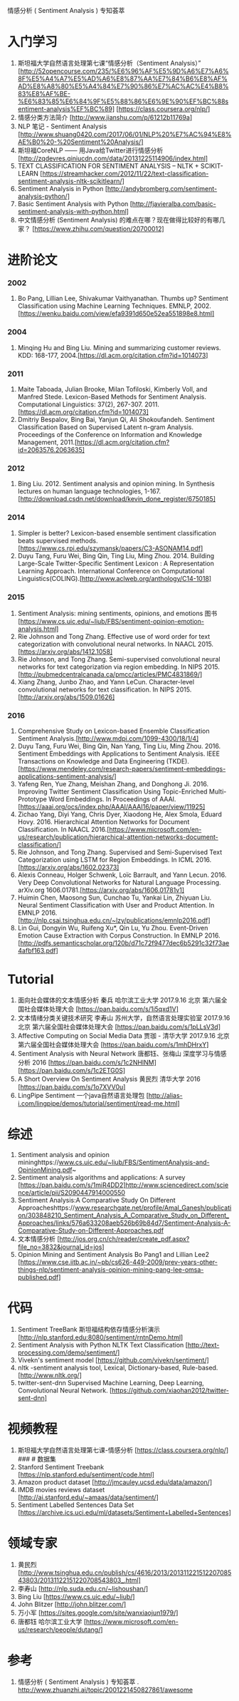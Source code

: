 情感分析 ( Sentiment Analysis ) 专知荟萃

# 入门学习
1. 斯坦福大学自然语言处理第七课“情感分析（Sentiment Analysis）” [http://52opencourse.com/235/%E6%96%AF%E5%9D%A6%E7%A6%8F%E5%A4%A7%E5%AD%A6%E8%87%AA%E7%84%B6%E8%AF%AD%E8%A8%80%E5%A4%84%E7%90%86%E7%AC%AC%E4%B8%83%E8%AF%BE-%E6%83%85%E6%84%9F%E5%88%86%E6%9E%90%EF%BC%88sentiment-analysis%EF%BC%89] [https://class.coursera.org/nlp/]
1. 情感分类方法简介 [http://www.jianshu.com/p/61212b11769a]
1. NLP 笔记 - Sentiment Analysis [http://www.shuang0420.com/2017/06/01/NLP%20%E7%AC%94%E8%AE%B0%20-%20Sentiment%20Analysis/]
1. 斯坦福CoreNLP —— 用Java给Twitter进行情感分析 [http://zqdevres.qiniucdn.com/data/20131225114906/index.html]
1. TEXT CLASSIFICATION FOR SENTIMENT ANALYSIS – NLTK + SCIKIT-LEARN [https://streamhacker.com/2012/11/22/text-classification-sentiment-analysis-nltk-scikitlearn/]
1. Sentiment Analysis in Python [http://andybromberg.com/sentiment-analysis-python/]
1. Basic Sentiment Analysis with Python [http://fjavieralba.com/basic-sentiment-analysis-with-python.html]
1. 中文情感分析 (Sentiment Analysis) 的难点在哪？现在做得比较好的有哪几家？ [https://www.zhihu.com/question/20700012]

# 进阶论文
### 2002
1. Bo Pang, Lillian Lee, Shivakumar Vaithyanathan. Thumbs up? Sentiment Classification using Machine Learning Techniques. EMNLP, 2002.[https://wenku.baidu.com/view/efa9391d650e52ea551898e8.html]
### 2004
1. Minqing Hu and Bing Liu. Mining and summarizing customer reviews. KDD: 168-177, 2004.[https://dl.acm.org/citation.cfm?id=1014073]
### 2011
1. Maite Taboada, Julian Brooke, Milan Tofiloski, Kimberly Voll, and Manfred Stede. Lexicon-Based Methods for Sentiment Analysis. Computational Linguistics: 37(2), 267-307. 2011.[https://dl.acm.org/citation.cfm?id=1014073]
1. Dmitriy Bespalov, Bing Bai, Yanjun Qi, Ali Shokoufandeh. Sentiment Classification Based on Supervised Latent n-gram Analysis. Proceedings of the Conference on Information and Knowledge Management, 2011.[https://dl.acm.org/citation.cfm?id=2063576.2063635]
### 2012
1. Bing Liu. 2012. Sentiment analysis and opinion mining. In Synthesis lectures on human language technologies, 1-167.[http://download.csdn.net/download/kevin_done_register/6750185]
### 2014
1. Simpler is better? Lexicon-based ensemble sentiment classification beats supervised methods.[https://www.cs.rpi.edu/szymansk/papers/C3-ASONAM14.pdf]
1. Duyu Tang, Furu Wei, Bing Qin, Ting Liu, Ming Zhou. 2014. Building Large-Scale Twitter-Specific Sentiment Lexicon : A Representation Learning Approach. International Conference on Computational Linguistics(COLING).[http://www.aclweb.org/anthology/C14-1018]
### 2015
1. Sentiment Analysis: mining sentiments, opinions, and emotions 图书[https://www.cs.uic.edu/~liub/FBS/sentiment-opinion-emotion-analysis.html]
1. Rie Johnson and Tong Zhang. Effective use of word order for text categorization with convolutional neural networks. In NAACL 2015.[https://arxiv.org/abs/1412.1058]
1. Rie Johnson, and Tong Zhang. Semi-supervised convolutional neural networks for text categorization via region embedding. In NIPS 2015.[http://pubmedcentralcanada.ca/pmcc/articles/PMC4831869/]
1. Xiang Zhang, Junbo Zhao, and Yann LeCun. Character-level convolutional networks for text classification. In NIPS 2015.[http://arxiv.org/abs/1509.01626]
### 2016
1. Comprehensive Study on Lexicon-based Ensemble Classification Sentiment Analysis.[http://www.mdpi.com/1099-4300/18/1/4]
1. Duyu Tang, Furu Wei, Bing Qin, Nan Yang, Ting Liu, Ming Zhou. 2016. Sentiment Embeddings with Applications to Sentiment Analysis. IEEE Transactions on Knowledge and Data Engineering (TKDE).[https://www.mendeley.com/research-papers/sentiment-embeddings-applications-sentiment-analysis/]
1. Yafeng Ren, Yue Zhang, Meishan Zhang, and Donghong Ji. 2016. Improving Twitter Sentiment Classification Using Topic-Enriched Multi-Prototype Word Embeddings. In Proceedings of AAAI.[https://aaai.org/ocs/index.php/AAAI/AAAI16/paper/view/11925]
1. Zichao Yang, Diyi Yang, Chris Dyer, Xiaodong He, Alex Smola, Eduard Hovy. 2016. Hierarchical Attention Networks for Document Classification. In NAACL 2016.[https://www.microsoft.com/en-us/research/publication/hierarchical-attention-networks-document-classification/]
1. Rie Johnson, and Tong Zhang. Supervised and Semi-Supervised Text Categorization using LSTM for Region Embeddings. In ICML 2016.[https://arxiv.org/abs/1602.02373]
1. Alexis Conneau, Holger Schwenk, Loïc Barrault, and Yann Lecun. 2016. Very Deep Convolutional Networks for Natural Language Processing. arXiv.org 1606.01781.[https://arxiv.org/abs/1606.01781v1]
1. Huimin Chen, Maosong Sun, Cunchao Tu, Yankai Lin, Zhiyuan Liu. Neural Sentiment Classification with User and Product Attention. In EMNLP 2016.[http://nlp.csai.tsinghua.edu.cn/~lzy/publications/emnlp2016.pdf]
1. Lin Gui, Dongyin Wu, Ruifeng Xu*, Qin Lu, Yu Zhou. Event-Driven Emotion Cause Extraction with Corpus Construction. In EMNLP 2016.[http://pdfs.semanticscholar.org/120b/d71c72f9477dec6b5291c32f73ae4afbf163.pdf]

# Tutorial
1. 面向社会媒体的文本情感分析 秦兵 哈尔滨工业大学 2017.9.16 北京 第六届全国社会媒体处理大会 [https://pan.baidu.com/s/1i5qxd1V]
1. 文本情绪分类关键技术研究 李寿山 苏州大学，自然语言处理实验室 2017.9.16 北京 第六届全国社会媒体处理大会 [https://pan.baidu.com/s/1pLLsV3d]
1. Affective Computing on Social Media Data 贾珈 - 清华大学 2017.9.16 北京 第六届全国社会媒体处理大会 [https://pan.baidu.com/s/1mhDHrxY]
1. Sentiment Analysis with Neural Network 唐都钰、张梅山  深度学习与情感分析 2016 [https://pan.baidu.com/s/1c2NHlNM] [https://pan.baidu.com/s/1c2ETG0S]
1. A Short Overview On Sentiment Analysis 黄民烈 清华大学 2016 [https://pan.baidu.com/s/1o7XVV0u]
1. LingPipe Sentiment 一个java自然语言处理包 [http://alias-i.com/lingpipe/demos/tutorial/sentiment/read-me.html]

# 综述
1. Sentiment analysis and opinion mininghttps://www.cs.uic.edu/~liub/FBS/SentimentAnalysis-and-OpinionMining.pdf~
1. Sentiment analysis algorithms and applications: A survey [https://pan.baidu.com/s/1miR4DD2]http://www.sciencedirect.com/science/article/pii/S2090447914000550
1. Sentiment Analysis:A Comparative Study On Different Approacheshttps://www.researchgate.net/profile/Amal_Ganesh/publication/303848210_Sentiment_Analysis_A_Comparative_Study_on_Different_Approaches/links/576a633208aeb526b69b84d7/Sentiment-Analysis-A-Comparative-Study-on-Different-Approaches.pdf
1. 文本情感分析 [http://jos.org.cn/ch/reader/create_pdf.aspx?file_no=3832&journal_id=jos]
1. Opinion Mining and Sentiment Analysis Bo Pang1 and Lillian Lee2 [https://www.cse.iitb.ac.in/~pb/cs626-449-2009/prev-years-other-things-nlp/sentiment-analysis-opinion-mining-pang-lee-omsa-published.pdf]

# 代码
1. Sentiment TreeBank 斯坦福结构依存情感分析演示 [http://nlp.stanford.edu:8080/sentiment/rntnDemo.html]
1. Sentiment Analysis with Python NLTK Text Classification [http://text-processing.com/demo/sentiment/]
1. Vivekn's sentiment model [https://github.com/vivekn/sentiment/]
1. nltk -sentiment analysis tool, Lexical, Dictionary-based, Rule-based. [http://www.nltk.org/]
1. twitter-sent-dnn Supervised Machine Learning, Deep Learning, Convolutional Neural Network. [https://github.com/xiaohan2012/twitter-sent-dnn]

# 视频教程
1. 斯坦福大学自然语言处理第七课-情感分析 [https://class.coursera.org/nlp/] ### # 数据集
1. Stanford Sentiment Treebank [https://nlp.stanford.edu/sentiment/code.html]
1. Amazon product dataset  [http://jmcauley.ucsd.edu/data/amazon/]
1. IMDB movies reviews dataset [http://ai.stanford.edu/~amaas/data/sentiment/]
1. Sentiment Labelled Sentences Data Set  [https://archive.ics.uci.edu/ml/datasets/Sentiment+Labelled+Sentences]

# 领域专家
1. 黄民烈 [http://www.tsinghua.edu.cn/publish/cs/4616/2013/20131122151220708543803/20131122151220708543803_.html]
1. 李寿山 [http://nlp.suda.edu.cn/~lishoushan/]
1. Bing Liu [https://www.cs.uic.edu/~liub/]
1. John Blitzer  [http://john.blitzer.com/]
1. 万小军 [https://sites.google.com/site/wanxiaojun1979/]
1. 唐都钰 哈尔滨工业大学 [https://www.microsoft.com/en-us/research/people/dutang/]

# 参考
1. 情感分析 ( Sentiment Analysis ) 专知荟萃 . http://www.zhuanzhi.ai/topic/2001221450827861/awesome